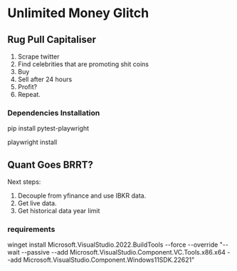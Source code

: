 # Unlimited Money Glitch
## Rug Pull Capitaliser
1. Scrape twitter
2. Find celebrities that are promoting shit coins
3. Buy
4. Sell after 24 hours
5. Profit?
6. Repeat.
### Dependencies Installation
pip install pytest-playwright

playwright install
## Quant Goes BRRT?
Next steps:
1. Decouple from yfinance and use IBKR data.
3. Get live data.
4. Get historical data year limit
### requirements
winget install Microsoft.VisualStudio.2022.BuildTools --force --override "--wait --passive --add Microsoft.VisualStudio.Component.VC.Tools.x86.x64 --add Microsoft.VisualStudio.Component.Windows11SDK.22621"
